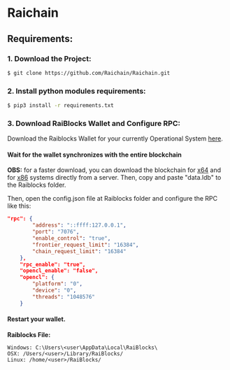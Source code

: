 # Raichain

## Requirements:

### 1. Download the Project:
```bash
$ git clone https://github.com/Raichain/Raichain.git
 ```
### 2. Install python modules requirements:
```bash
$ pip3 install -r requirements.txt
```
### 3. Download RaiBlocks Wallet and Configure RPC:
Download the Raiblocks Wallet for your currently Operational System [here](https://raiblocks.net/#getwallets).

#### Wait for the wallet synchronizes with the entire blockchain
**OBS:** for a faster download, you can download the blockchain for [x64](https://yadi.sk/d/fcZgyES73Jzj5T) and for [x86](https://yadi.sk/d/fa1oDDsT3JznEY) systems directly from a server. Then, copy and paste "data.ldb" to the Raiblocks folder.

Then, open the config.json file at Raiblocks folder and configure the RPC like this:
```json
"rpc": {
        "address": "::ffff:127.0.0.1",
        "port": "7076",
        "enable_control": "true",
        "frontier_request_limit": "16384",
        "chain_request_limit": "16384"
    },
    "rpc_enable": "true",
    "opencl_enable": "false",
    "opencl": {
        "platform": "0",
        "device": "0",
        "threads": "1048576"
    }
```
#### Restart your wallet.

**Raiblocks File:**
```
Windows: C:\Users\<user\AppData\Local\RaiBlocks\
OSX: /Users/<user>/Library/RaiBlocks/
Linux: /home/<user>/RaiBlocks/
```


